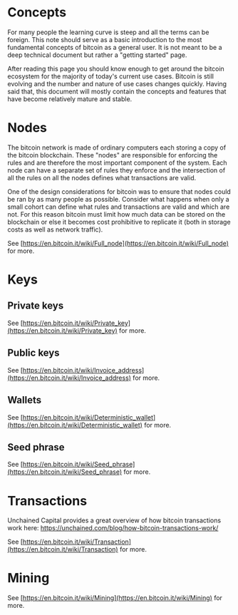# Concepts

For many people the learning curve is steep and all the terms can be foreign.
This note should serve as a basic introduction to the most fundamental concepts
of bitcoin as a general user. It is not meant to be a deep technical document but
rather a "getting started" page.

After reading this page you should know enough to get around the bitcoin ecosystem
for the majority of today's current use cases. Bitcoin is still evolving and the number
and nature of use cases changes quickly. Having said that, this document will mostly
contain the concepts and features that have become relatively mature and stable.

# Nodes

The bitcoin network is made of ordinary computers each storing a copy of the bitcoin
blockchain. These "nodes" are responsible for enforcing the rules and are therefore
the most important component of the system. Each node can have a separate set of
rules they enforce and the intersection of all the rules on all the nodes defines
what transactions are valid.

One of the design considerations for bitcoin was to ensure that nodes could be ran by
as many people as possible. Consider what happens when only a small cohort can define
what rules and transactions are valid and which are not. For this reason bitcoin must
limit how much data can be stored on the blockchain or else it becomes cost prohibitive
to replicate it (both in storage costs as well as network traffic).

See [https://en.bitcoin.it/wiki/Full_node](https://en.bitcoin.it/wiki/Full_node) for more.

# Keys
## Private keys

See [https://en.bitcoin.it/wiki/Private_key](https://en.bitcoin.it/wiki/Private_key) for more.

## Public keys

See [https://en.bitcoin.it/wiki/Invoice_address](https://en.bitcoin.it/wiki/Invoice_address) for more.

## Wallets

See [https://en.bitcoin.it/wiki/Deterministic_wallet](https://en.bitcoin.it/wiki/Deterministic_wallet) for more.

## Seed phrase

See [https://en.bitcoin.it/wiki/Seed_phrase](https://en.bitcoin.it/wiki/Seed_phrase) for more.

# Transactions

Unchained Capital provides a great overview of how bitcoin transactions work here:
https://unchained.com/blog/how-bitcoin-transactions-work/

See [https://en.bitcoin.it/wiki/Transaction](https://en.bitcoin.it/wiki/Transaction) for more.

# Mining

See [https://en.bitcoin.it/wiki/Mining](https://en.bitcoin.it/wiki/Mining) for more.
